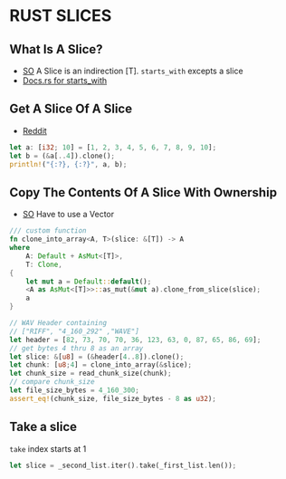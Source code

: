 # RUST SLICES

## What Is A Slice?

- [SO](https://stackoverflow.com/questions/30794235/what-is-the-difference-between-a-slice-and-an-array)
  A Slice is an indirection [T]. `starts_with` excepts a slice
- [Docs.rs for starts_with](https://docs.rs/predicates/1.0.0/predicates/str/fn.starts_with.html)

## Get A Slice Of A Slice

- [Reddit](https://www.reddit.com/r/rust/comments/5cvok8/copying_parts_of_slice/)

```rust
let a: [i32; 10] = [1, 2, 3, 4, 5, 6, 7, 8, 9, 10];
let b = (&a[..4]).clone();
println!("{:?}, {:?}", a, b);
```

## Copy The Contents Of A Slice With Ownership

- [SO](https://stackoverflow.com/questions/35664419/how-do-i-duplicate-a-u8-slice)
  Have to use a Vector

```rust
/// custom function
fn clone_into_array<A, T>(slice: &[T]) -> A
where
    A: Default + AsMut<[T]>,
    T: Clone,
{
    let mut a = Default::default();
    <A as AsMut<[T]>>::as_mut(&mut a).clone_from_slice(slice);
    a
}

// WAV Header containing
// ["RIFF", "4_160_292" ,"WAVE"]
let header = [82, 73, 70, 70, 36, 123, 63, 0, 87, 65, 86, 69];
// get bytes 4 thru 8 as an array
let slice: &[u8] = (&header[4..8]).clone();
let chunk: [u8;4] = clone_into_array(&slice);
let chunk_size = read_chunk_size(chunk);
// compare chunk_size
let file_size_bytes = 4_160_300;
assert_eq!(chunk_size, file_size_bytes - 8 as u32);
```

## Take a slice

`take` index starts at 1

```rust
let slice = _second_list.iter().take(_first_list.len());
```
